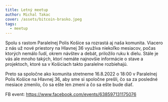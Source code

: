 ```yaml
---
title: Letný meetup
author: Michal Takac
cover: /assets/bitcoin-brasko.jpeg
tags:
  - meetup
---
```

Spolu s rastom Paralelnej Polis Košice sa rozrastá aj naša komunita. Viacero z nás už nové priestory na Hlavnej 36 využíva niekoľko mesiacov, počas ktorých nemálo ľudí, okrem návštev a debát, priložilo ruku k dielu. Stále je vás ale mnoho takých, ktorí nemáte najnovšie informácie o stave a projektoch, ktoré sa v Košiciach takto paralelne rozbiehajú.

Preto sa spoločne ako komunita stretneme 16.8.2022 o 18:00 v Paralelnej Polis Košice na Hlavnej 36, aby sme si spoločne prešli, čo sa za posledné mesiace zmenilo, čo sa ešte len zmení a čo sa ešte bude diať.

FB event: https://www.facebook.com/events/638597131175076